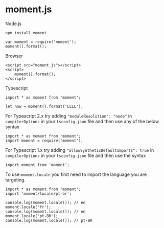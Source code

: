 # moment.js

Node.js

```
npm install moment
```

```
var moment = require('moment');
moment().format();
```

Browser

```
<script src="moment.js"></script>
<script>
    moment().format();
</script>
```

Typescript

```
import * as moment from 'moment';

let now = moment().format('LLLL');
```

For Typescript 2.x try adding `"moduleResolution": "node"` in `compilerOptions` in your `tsconfig.json` file and then use any of the below syntax

```
import * as moment from 'moment';
import moment = require('moment');
```

For Typescript 1.x try adding `"allowSyntheticDefaultImports": true` in `compilerOptions` in your `tsconfig.json` file and then use the syntax

```
import moment from 'moment';
```

To use `moment.locale` you first need to import the language you are targeting.

```
import * as moment from 'moment';
import 'moment/locale/pt-br';

console.log(moment.locale()); // en
moment.locale('fr');
console.log(moment.locale()); // en
moment.locale('pt-BR');
console.log(moment.locale()); // pt-BR
```
